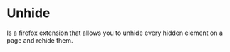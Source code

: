 # Unhide
Is a firefox extension that allows you to unhide every hidden element on a page and rehide them.